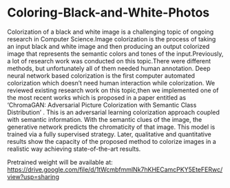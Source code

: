 # Coloring-Black-and-White-Photos
Colorization of a black and white image is a challenging topic of ongoing research in Computer Science.Image colorization is the process of taking an input black and white image and then producing an output colorized image that represents the semantic colors and tones of the input.Previously, a lot of research work was conducted on this topic.There were different methods, but unfortunately all of them needed human annotation. Deep neural network based colorization is the first computer automated colorization which doesn’t need human interaction while colorization. We reviewed existing research work on this topic,then we implemented one of the most recent works which is proposed in a paper entitled as ‘ChromaGAN: Adversarial Picture Colorization with Semantic Class Distribution’ . This is  an adversarial learning colorization approach coupled with semantic information. With the semantic clues of the image, the generative network predicts the chromaticity of that image. This model is trained via a fully supervised strategy. Later, qualitative and quantitative results show the capacity of the proposed method to colorize images in a realistic way achieving state-of-the-art results.

Pretrained weight will be available at: https://drive.google.com/file/d/1tWcmbfmmlNk7hKHECamcPKY5EteFERwc/view?usp=sharing
